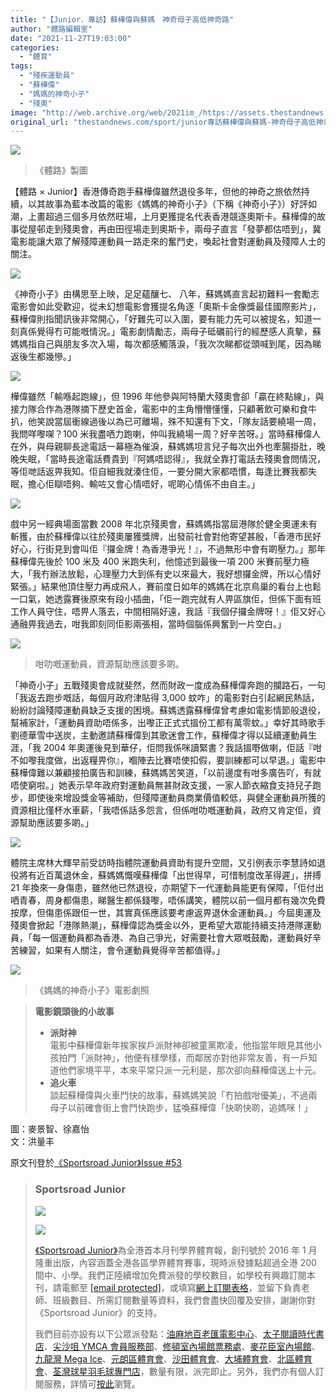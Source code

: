 ```yaml
---
title: "【Junior．專訪】蘇樺偉與蘇媽　神奇母子高低神奇路"
author: "體路編輯室"
date: "2021-11-27T19:03:00"
categories:
  - "體育"
tags:
  - "殘疾運動員"
  - "蘇樺偉"
  - "媽媽的神奇小子"
  - "殘奧"
image: "http://web.archive.org/web/2021im_/https://assets.thestandnews.com/media/photos/20246563453534141325445235.png"
original_url: "thestandnews.com/sport/junior專訪蘇樺偉與蘇媽-神奇母子高低神奇路"
---
```

![](http://web.archive.org/web/2021im_/https://assets.thestandnews.com/media/photos/20246563453534141325445235.png)
> 《體路》製圖

【體路 × Junior】香港傳奇跑手蘇樺偉雖然退役多年，但他的神奇之旅依然持續，以其故事為藍本改篇的電影《媽媽的神奇小子》（下稱《神奇小子》）好評如潮，上畫超過三個多月依然旺場，上月更獲提名代表香港競逐奧斯卡。蘇樺偉的故事從屋邨走到殘奧會，再由田徑場走到奧斯卡，兩母子直言「發夢都估唔到」，冀電影能讓大眾了解殘障運動員一路走來的奮鬥史，喚起社會對運動員及殘障人士的關注。

![](http://web.archive.org/web/2021im_/https://www.sportsroad.hk/wp-content/uploads/2021/11/20211124_sportsroadjunior53_sowawai_04.jpg)

《神奇小子》由構思至上映，足足蘊釀七、 八年，蘇媽媽直言起初難料一套勵志電影會如此受歡迎，從未幻想電影會獲提名角逐「奧斯卡金像獎最佳國際影片」，蘇樺偉則指聞訊後非常開心，「好難先可以入圍，要有能力先可以被提名，知道一刻真係覺得冇可能嘅情況。」電影劇情勵志，兩母子砥礪前行的經歷感人真摰，蘇媽媽指自己與朋友多次入場，每次都感觸落淚，「我次次睇都從頭喊到尾，因為睇返後生都幾慘。」

![](http://web.archive.org/web/2021im_/https://www.sportsroad.hk/wp-content/uploads/2021/11/20211124_sportsroadjunior53_sowawai_02.jpg)

樺偉雖然「輸喺起跑線」，但 1996 年他參與阿特蘭大殘奧會卻「贏在終點線」，與接力隊合作為港隊摘下歷史首金，電影中的主角懵懵懂懂，只顧著飲可樂和食牛扒，他笑說當屆衝線過後以為已可離場，殊不知還有下文，「隊友話要繞場一周，我問咩嚟㗎？100 米我盡哂力跑喇，仲叫我繞場一周？好辛苦呀。」當時蘇樺偉人在外，與母親聊長途電話一幕極為催淚，蘇媽媽坦言兒子每次出外也牽腸掛肚，晚晚失眠，「當時長途電話費貴到『阿媽唔認得』，我就全靠打電話去殘奧會問情況，等佢哋話返畀我知。佢自細我就湊住佢，一要分開大家都唔慣，每逢比賽我都失眠，擔心佢瞓唔夠、輸咗又會心情唔好，呢啲心情係不由自主。」

![](http://web.archive.org/web/2021im_/https://www.sportsroad.hk/wp-content/uploads/2021/11/20211124_sportsroadjunior53_sowawai_03.jpg)

戲中另一經典場面當數 2008 年北京殘奧會，蘇媽媽指當屆港隊於健全奧運未有斬獲，由於蘇樺偉以往於殘奧屢獲獎牌，出發前社會對他寄望甚殷，「香港市民好好心，行街見到會叫佢『攞金牌！為香港爭光！』，不過無形中會有啲壓力。」那年蘇樺偉先後於 100 米及 400 米跑失利，他憶述到最後一項 200 米賽前壓力極大，「我冇辦法放鬆，心理壓力大到係有史以來最大，我好想攞金牌，所以心情好緊張。」結果他頂住壓力再成飛人，賽前度日如年的媽媽在北京鳥巢的看台上也鬆一口氣，她透露賽後原來有段小插曲，「佢一跑完就有人畀區旗佢，但係下面有班工作人員守住，唔畀人落去，中間相隔好遠，我話『我個仔攞金牌呀！』佢又好心通融畀我過去，咁我即刻同佢影兩張相，當時個腦係興奮到一片空白。」

![](http://web.archive.org/web/2021im_/https://www.sportsroad.hk/wp-content/uploads/2021/11/20211124_sportsroadjunior53_sowawai_01.jpg)

> 咁叻嘅運動員，資源幫助應該要多啲。

「神奇小子」五戰殘奧會成就斐然，然而財政一度成為蘇樺偉奔跑的攔路石，一句「我返去跑步嘅話，每個月政府津貼得 3,000 蚊咋」的電影對白引起網民熱話，紛紛討論殘障運動員缺乏支援的困境。蘇媽透露蘇樺偉曾考慮如電影情節般退役，幫補家計，「運動員資助唔係多，出嚟正正式式搵份工都有萬零蚊。」幸好其時歌手劉德華雪中送炭，主動邀請蘇樺偉到其歌迷會工作，蘇樺偉才得以延續運動員生涯，「我 2004 年奧運後見到華仔，佢問我係咪讀緊書？我話搵嘢做喇，佢話『咁不如嚟我度做，出返糧畀你』，嗰陣去比賽唔使扣假，要訓練都可以早退。」電影中蘇樺偉難以兼顧接拍廣告和訓練，蘇媽媽苦笑道，「以前邊度有咁多廣告吖，有就唔使窮啦。」她表示早年政府對運動員無甚財政支援，一家人節衣縮食支持兒子跑步，即使後來增設獎金等補助，但殘障運動員商業價值較低，與健全運動員所獲的資源相比僅杯水車薪，「我唔係話多怨言，但係咁叻嘅運動員，政府又肯定佢，資源幫助應該要多啲。」

![](http://web.archive.org/web/2021im_/https://www.sportsroad.hk/wp-content/uploads/2021/11/20211124_sportsroadjunior53_sowawai_06.jpg)

體院主席林大輝早前受訪時指體院運動員資助有提升空間，又引例表示李慧詩如退役將有近百萬退休金，蘇媽媽慨嘆蘇樺偉「出世得早，可惜制度改革得遲」，拼搏 21 年換來一身傷患，雖然他已然退役，亦期望下一代運動員能更有保障，「佢付出哂青春，周身都傷患，睇醫生都係錢嚟，唔係講笑，體院以前一個月都有幾次免費按摩，但傷患係跟佢一世，其實真係應該要考慮返畀退休金運動員。」今屆奧運及殘奧會掀起「港隊熱潮」，蘇樺偉認為獎金以外，更希望大眾能持續支持港隊運動員，「每一個運動員都為香港、為自己爭光，好需要社會大眾嘅鼓勵，運動員好辛苦練習，如果有人關注，會令運動員覺得辛苦都值得。」

![](http://web.archive.org/web/2021im_/https://www.sportsroad.hk/wp-content/uploads/2021/11/20211124_sportsroadjunior53_sowawai_05.jpg)
> 《媽媽的神奇小子》電影劇照

> **電影鏡頭後的小故事**
> 
> *   **派財神**  
>     電影中蘇樺偉新年挨家挨戶派財神卻被童黨欺凌，他指當年眼見其他小孩拍門「派財神」，他便有樣學樣，而鄰居亦對他非常友善，有一戶知道他們家境平平，本來平常只派一元利是，那次卻向蘇樺偉送上十元。
> *   **追火車**  
>     談起蘇樺偉與火車鬥快的故事，蘇媽媽笑說「冇拍戲咁優美」，不過兩母子以前確會街上會鬥快跑步，猛喚蘇樺偉「快啲快啲，追媽咪！」

圖：麥景智、徐嘉怡  
文：洪量丰

原文刊登於[《Sportsroad Junior》Issue #53](http://web.archive.org/web/20211127114554/https://www.sportsroad.hk/archives/358960)

> ### Sportsroad Junior
> 
> ![](http://web.archive.org/web/2021im_/https://www.sportsroad.hk/wp-content/uploads/2021/11/sportsroadjunior53_cover_800.jpg)
> 
> ![](http://web.archive.org/web/2021im_/https://www.sportsroad.hk/wp-content/uploads/2021/11/sportsroadjunior53_backcover_800.jpg)
> 
> [《Sportsroad Junior》](http://web.archive.org/web/20211127114554/https://sportsroad.hk/junior)為全港首本月刊學界體育報，創刊號於 2016 年 1 月隆重出版，內容涵蓋全港各區學界體育賽事，現時派發據點超過全港 200 間中、小學。我們正陸續增加免費派發的學校數目，如學校有興趣訂閱本刊，請電郵至 [\[email protected\]](/web/20211127114554/https://www.thestandnews.com/cdn-cgi/l/email-protection)，或填寫[網上訂閱表格](http://web.archive.org/web/20211127114554/https://bit.ly/2DgmaeJ)，並留下負責老師、班級數目、所需訂閱數量等資料，我們會盡快回覆及安排，謝謝你對《Sportsroad Junior》的支持。
> 
> 我們目前亦設有以下公眾派發點：[油麻地百老匯電影中心](http://web.archive.org/web/20211127114554/https://www.cinema.com.hk/tc/site/cinemainfo/CINEMATHEQUE/info)、[太子閱讀時代書店](http://web.archive.org/web/20211127114554/https://shop.hkbookera.com/)、[尖沙咀 YMCA 會員服務部](http://web.archive.org/web/20211127114554/http://www.ymcahk.org.hk/member/index.php)、[修頓室內場館票務處](http://web.archive.org/web/20211127114554/https://www.facebook.com/southornstadium/)、[麥花臣室內場館](http://web.archive.org/web/20211127114554/https://www.facebook.com/MacPhersonStadium/)、[九龍灣 Mega Ice](http://web.archive.org/web/20211127114554/http://www.megaice.com.hk/)、[元朗區體育會](http://web.archive.org/web/20211127114554/https://www.facebook.com/YLDSA/)、[沙田體育會](http://web.archive.org/web/20211127114554/https://www.facebook.com/stsald/)、[大埔體育會](http://web.archive.org/web/20211127114554/https://www.facebook.com/%E5%A4%A7%E5%9F%94%E9%AB%94%E8%82%B2%E6%9C%83-811130309262319/)、[北區體育會](http://web.archive.org/web/20211127114554/https://www.facebook.com/%E5%8C%97%E5%8D%80%E9%AB%94%E8%82%B2%E6%9C%83-1071998639514022/)、[荃灣球星羽毛球專門店](http://web.archive.org/web/20211127114554/http://starsports-co.com/)，數量有限，派完即止。另外，我們亦有個人訂閱服務，詳情可[按此](http://web.archive.org/web/20211127114554/https://www.facebook.com/sportsroadjunior/posts/1150500572023264)瀏覽。